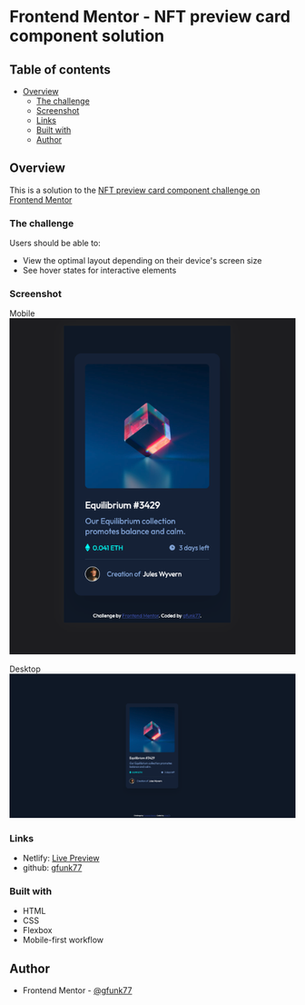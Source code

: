 # Frontend Mentor - NFT preview card component solution

## Table of contents

- [Overview](#overview)
  - [The challenge](#the-challenge)
  - [Screenshot](#screenshot)
  - [Links](#links)
  - [Built with](#built-with)
  - [Author](#author)

## Overview

This is a solution to the [NFT preview card component challenge on Frontend Mentor](https://www.frontendmentor.io/challenges/nft-preview-card-component-SbdUL_w0U)

### The challenge

Users should be able to:

- View the optimal layout depending on their device's screen size
- See hover states for interactive elements

### Screenshot

Mobile
![](./solutions/solution-mobile.png)

Desktop
![](./solutions/soultion-desktop.png)

### Links

- Netlify: [Live Preview](https://fm-gfunk77-nft-preview-card.netlify.app/)
- github: [gfunk77](https://github.com/gfunk77/Frontend-Mentor/tree/main/nft-preview-card)

### Built with

- HTML
- CSS
- Flexbox
- Mobile-first workflow

## Author

- Frontend Mentor - [@gfunk77](https://www.frontendmentor.io/profile/gfunk77)
